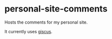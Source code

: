 # personal-site-comments
Hosts the comments for my personal site.

It currently uses [giscus](https://giscus.app/).
